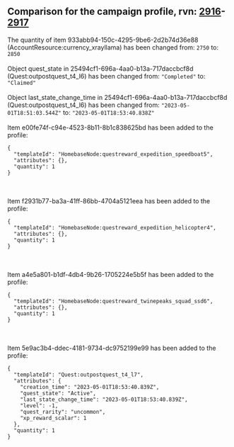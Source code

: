 ## Comparison for the campaign profile, rvn: [2916](https://github.com/PRO100KatYT/FortniteProfileRevisions/tree/main/profiles/campaign/2916%20campaign.json)-[2917](https://github.com/PRO100KatYT/FortniteProfileRevisions/tree/main/profiles/campaign/2917%20campaign.json)

The quantity of item 933abb94-150c-4295-9be6-2d2b74d36e88 (AccountResource:currency_xrayllama) has been changed from: `2750` to: `2850`
<br><br>
Object quest_state in 25494cf1-696a-4aa0-b13a-717daccbcf8d (Quest:outpostquest_t4_l6) has been changed from: `"Completed"` to: `"Claimed"`
<br><br>
Object last_state_change_time in 25494cf1-696a-4aa0-b13a-717daccbcf8d (Quest:outpostquest_t4_l6) has been changed from: `"2023-05-01T18:51:03.544Z"` to: `"2023-05-01T18:53:40.838Z"`
<br><br>
Item e00fe74f-c94e-4523-8b11-8b1c838625bd has been added to the profile:

```
{
  "templateId": "HomebaseNode:questreward_expedition_speedboat5",
  "attributes": {},
  "quantity": 1
}
```

<br><br>
Item f2931b77-ba3a-41ff-86bb-4704a5121eea has been added to the profile:

```
{
  "templateId": "HomebaseNode:questreward_expedition_helicopter4",
  "attributes": {},
  "quantity": 1
}
```

<br><br>
Item a4e5a801-b1df-4db4-9b26-1705224e5b5f has been added to the profile:

```
{
  "templateId": "HomebaseNode:questreward_twinepeaks_squad_ssd6",
  "attributes": {},
  "quantity": 1
}
```

<br><br>
Item 5e9ac3b4-ddec-4181-9734-dc9752199e99 has been added to the profile:

```
{
  "templateId": "Quest:outpostquest_t4_l7",
  "attributes": {
    "creation_time": "2023-05-01T18:53:40.839Z",
    "quest_state": "Active",
    "last_state_change_time": "2023-05-01T18:53:40.839Z",
    "level": -1,
    "quest_rarity": "uncommon",
    "xp_reward_scalar": 1
  },
  "quantity": 1
}
```

<br><br>
